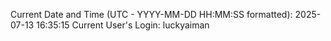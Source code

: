 Current Date and Time (UTC - YYYY-MM-DD HH:MM:SS formatted): 2025-07-13 16:35:15
Current User's Login: luckyaiman
